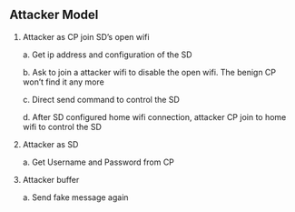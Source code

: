 ## Attacker Model

1. Attacker as CP join SD’s open wifi  

    a. Get ip address and configuration of the SD
    
    b. Ask to join a attacker wifi to disable the open wifi. The benign CP won’t find it any more
    
    c. Direct send command to control the SD
    
    d. After SD configured home wifi connection, attacker CP join to home wifi to control the SD
    
2. Attacker as SD

    a. Get Username and Password from CP 
    
3. Attacker buffer  

    a. Send fake message again

